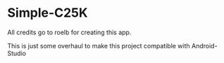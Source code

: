 # Simple-C25K
All credits go to roelb for creating this app.

This is just some overhaul to make this project compatible with Android-Studio
